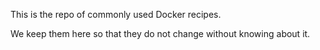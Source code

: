 This is the repo of commonly used Docker recipes.

We keep them here so that they do not change without knowing about it.